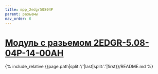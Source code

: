 ```yaml
---
title: mpp_2edgr50804P
parent: разьемы
nav_order: 0
---
```

# [Модуль с разьемом 2EDGR-5.08-04P-14-00AH](https://github.com/mpp2508/{{page.path|split:'/'|last|split:'.'|first}})
{% include_relative {{page.path|split:'/'|last|split:'.'|first}}/README.md %}
